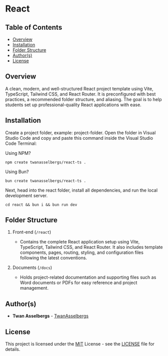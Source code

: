 # React

## Table of Contents

- [Overview](#overview)
- [Installation](#installation)
- [Folder Structure](#folder-structure)
- [Author(s)](#authors)
- [License](#license)

## Overview

A clean, modern, and well-structured React project template using Vite, TypeScript, Tailwind CSS, and React Router. It is preconfigured with best practices, a recommended folder structure, and aliasing. The goal is to help students set up professional-quality React applications with ease.

## Installation

Create a project folder, example: project-folder. Open the folder in Visual Studio Code and copy and paste this command inside the Visual Studio Code Terminal:

Using NPM?

```
npm create twanasselbergs/react-ts .
```

Using Bun?

```
bun create twanasselbergs/react-ts .
```

Next, head into the react folder, install all dependencies, and run the local development server.

```
cd react && bun i && bun run dev
```

## Folder Structure

1. Front-end (`/react`)

   - Contains the complete React application setup using Vite, TypeScript, Tailwind CSS, and React Router. It also includes template components, pages, routing, styling, and configuration files following the latest conventions.

2. Documents (`/docs`)

   - Holds project-related documentation and supporting files such as Word documents or PDFs for easy reference and project management.

## Author(s)

- **Twan Asselbergs** - [TwanAsselbergs](https://github.com/TwanAsselbergs)

## License

This project is licensed under the [MIT](LICENSE) License - see the [LICENSE](LICENSE) file for details.
